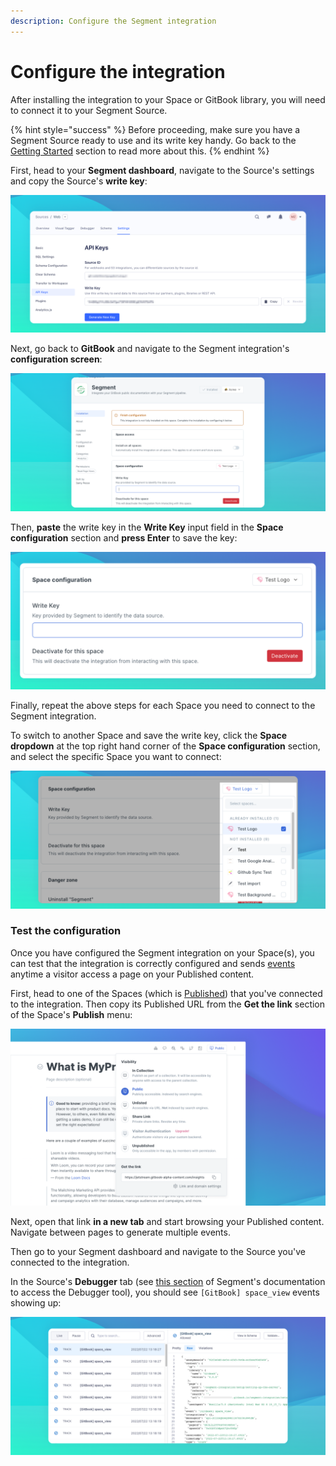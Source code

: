 ```yaml
---
description: Configure the Segment integration
---
```


# Configure the integration

After installing the integration to your Space or GitBook library, you will need to connect it to your Segment Source.

{% hint style="success" %}
Before proceeding, make sure you have a Segment Source ready to use and its write key handy. Go back to the [Getting Started](./#get-started) section to read more about this.
{% endhint %}

First, head to your **Segment dashboard**, navigate to the Source's settings and copy the Source's **write key**:

![Copy the Segment Source's write key](<../../../.gitbook/assets/Segment Write Key.png>)

Next, go back to **GitBook** and navigate to the Segment integration's **configuration screen**:

![Segment Integration's configuration](<../../../.gitbook/assets/Segment Configuration.png>)

Then, **paste** the write key in the **Write Key** input field in the **Space configuration** section and **press Enter** to save the key:

![Save the Source's write key](<../../../.gitbook/assets/Segment Space Configuration.png>)

Finally, repeat the above steps for each Space you need to connect to the Segment integration.

To switch to another Space and save the write key, click the **Space dropdown** at the top right hand corner of the **Space configuration** section, and select the specific Space you want to connect:

![Switch to another Space to save the write key](<../../../.gitbook/assets/Segment Swtich Spaces.png>)

### Test the configuration

Once you have configured the Segment integration on your Space(s), you can test that the integration is correctly configured and sends [events](gitbook-segment-event.md) anytime a visitor access a page on your Published content.

First, head to one of the Spaces (which is [Published](../../../getting-started/publishing/space-publishing.md)) that you've connected to the integration. Then copy its Published URL from the **Get the link** section of the Space's **Publish** menu:

![Get the link from the Space's Publish menu](../../../.gitbook/assets/Publish.png)

Next, open that link **in a new tab** and start browsing your Published content. Navigate between pages to generate multiple events.

Then go to your Segment dashboard and navigate to the Source you've connected to the integration.

In the Source's **Debugger** tab (see [this section](https://segment.com/docs/connections/sources/debugger/) of Segment's documentation to access the Debugger tool), you should see `[GitBook] space_view` events showing up:

![View the GitBook events in the Source's Debugger](<../../../.gitbook/assets/Segment GitBook Event.png>)
